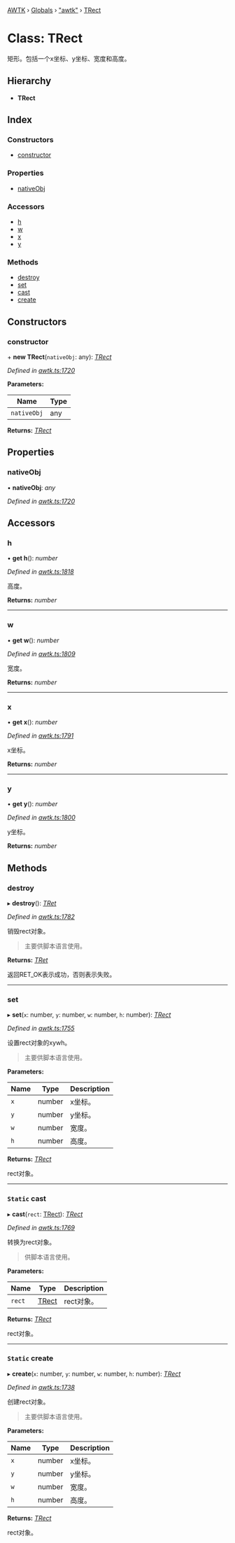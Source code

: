[AWTK](../README.md) › [Globals](../globals.md) › ["awtk"](../modules/_awtk_.md) › [TRect](_awtk_.trect.md)

# Class: TRect

矩形。包括一个x坐标、y坐标、宽度和高度。

## Hierarchy

* **TRect**

## Index

### Constructors

* [constructor](_awtk_.trect.md#constructor)

### Properties

* [nativeObj](_awtk_.trect.md#nativeobj)

### Accessors

* [h](_awtk_.trect.md#h)
* [w](_awtk_.trect.md#w)
* [x](_awtk_.trect.md#x)
* [y](_awtk_.trect.md#y)

### Methods

* [destroy](_awtk_.trect.md#destroy)
* [set](_awtk_.trect.md#set)
* [cast](_awtk_.trect.md#static-cast)
* [create](_awtk_.trect.md#static-create)

## Constructors

###  constructor

\+ **new TRect**(`nativeObj`: any): *[TRect](_awtk_.trect.md)*

*Defined in [awtk.ts:1720](https://github.com/zlgopen/awtk-binding/blob/78b9c61/tools/code_gen/js/output/awtk.ts#L1720)*

**Parameters:**

Name | Type |
------ | ------ |
`nativeObj` | any |

**Returns:** *[TRect](_awtk_.trect.md)*

## Properties

###  nativeObj

• **nativeObj**: *any*

*Defined in [awtk.ts:1720](https://github.com/zlgopen/awtk-binding/blob/78b9c61/tools/code_gen/js/output/awtk.ts#L1720)*

## Accessors

###  h

• **get h**(): *number*

*Defined in [awtk.ts:1818](https://github.com/zlgopen/awtk-binding/blob/78b9c61/tools/code_gen/js/output/awtk.ts#L1818)*

高度。

**Returns:** *number*

___

###  w

• **get w**(): *number*

*Defined in [awtk.ts:1809](https://github.com/zlgopen/awtk-binding/blob/78b9c61/tools/code_gen/js/output/awtk.ts#L1809)*

宽度。

**Returns:** *number*

___

###  x

• **get x**(): *number*

*Defined in [awtk.ts:1791](https://github.com/zlgopen/awtk-binding/blob/78b9c61/tools/code_gen/js/output/awtk.ts#L1791)*

x坐标。

**Returns:** *number*

___

###  y

• **get y**(): *number*

*Defined in [awtk.ts:1800](https://github.com/zlgopen/awtk-binding/blob/78b9c61/tools/code_gen/js/output/awtk.ts#L1800)*

y坐标。

**Returns:** *number*

## Methods

###  destroy

▸ **destroy**(): *[TRet](../enums/_awtk_.tret.md)*

*Defined in [awtk.ts:1782](https://github.com/zlgopen/awtk-binding/blob/78b9c61/tools/code_gen/js/output/awtk.ts#L1782)*

销毁rect对象。

> 主要供脚本语言使用。

**Returns:** *[TRet](../enums/_awtk_.tret.md)*

返回RET_OK表示成功，否则表示失败。

___

###  set

▸ **set**(`x`: number, `y`: number, `w`: number, `h`: number): *[TRect](_awtk_.trect.md)*

*Defined in [awtk.ts:1755](https://github.com/zlgopen/awtk-binding/blob/78b9c61/tools/code_gen/js/output/awtk.ts#L1755)*

设置rect对象的xywh。

> 主要供脚本语言使用。

**Parameters:**

Name | Type | Description |
------ | ------ | ------ |
`x` | number | x坐标。 |
`y` | number | y坐标。 |
`w` | number | 宽度。 |
`h` | number | 高度。  |

**Returns:** *[TRect](_awtk_.trect.md)*

rect对象。

___

### `Static` cast

▸ **cast**(`rect`: [TRect](_awtk_.trect.md)): *[TRect](_awtk_.trect.md)*

*Defined in [awtk.ts:1769](https://github.com/zlgopen/awtk-binding/blob/78b9c61/tools/code_gen/js/output/awtk.ts#L1769)*

转换为rect对象。

> 供脚本语言使用。

**Parameters:**

Name | Type | Description |
------ | ------ | ------ |
`rect` | [TRect](_awtk_.trect.md) | rect对象。  |

**Returns:** *[TRect](_awtk_.trect.md)*

rect对象。

___

### `Static` create

▸ **create**(`x`: number, `y`: number, `w`: number, `h`: number): *[TRect](_awtk_.trect.md)*

*Defined in [awtk.ts:1738](https://github.com/zlgopen/awtk-binding/blob/78b9c61/tools/code_gen/js/output/awtk.ts#L1738)*

创建rect对象。

> 主要供脚本语言使用。

**Parameters:**

Name | Type | Description |
------ | ------ | ------ |
`x` | number | x坐标。 |
`y` | number | y坐标。 |
`w` | number | 宽度。 |
`h` | number | 高度。  |

**Returns:** *[TRect](_awtk_.trect.md)*

rect对象。
